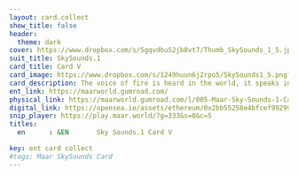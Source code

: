 ```yaml
---
layout: card.collect
show_title: false
header:
  theme: dark
cover: https://www.dropbox.com/s/5gqvdbu52jb8vt7/Thumb_SkySounds_1_5.jpg?raw=1
suit_title: SkySounds.1
card_title: Card V
card_image: https://www.dropbox.com/s/1249huun6j2rpo5/SkySounds1_5.png?raw=1
card_description: The voice of fire is heard in the world, it speaks in the tongues of volcanoes and whispers in the embers of campfires. Fire is a force of nature, both destructive and transformative. The people of Maar have always been fascinated by the voice of fire, and they have woven it into their myths and legends. Fire is a reminder of the power of the earth and its ability to create and destroy. It is a source of warmth and light, but also a source of danger, capable of burning down forests and devastating communities. The voice of fire reminds us of its importance and the need to respect and harness its power. It is a reminder that, like all-natural elements, the fire must be respected and understood, in order to be able to live in harmony with it.
ent_link: https://maarworld.gumroad.com/
physical_link: https://maarworld.gumroad.com/l/005-Maar-Sky-Sounds-1-Card-V
digital_link: https://opensea.io/assets/ethereum/0x2bb55258e4bfcef99299baec1188b80a75fa2d48/5
snip_player: https://play.maar.world/?g=333&s=0&c=5
titles:
  en      : &EN       Sky Sounds.1 Card V

key: ent card collect
#tags: Maar SkySounds Card
---
```

